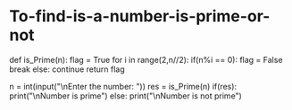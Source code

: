 # To-find-is-a-number-is-prime-or-not
def is_Prime(n):
    flag = True
    for i in range(2,n//2):
        if(n%i == 0):
            flag = False
            break
        else:
            continue
    return flag        

n = int(input("\nEnter the number: "))
res = is_Prime(n)
if(res):
    print("\nNumber is prime")
else:
     print("\nNumber is not prime")

